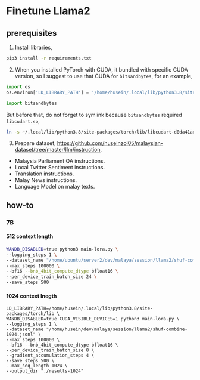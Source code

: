 # Finetune Llama2

## prerequisites 

1. Install libraries,

```bash
pip3 install -r requirements.txt
```

2. When you installed PyTorch with CUDA, it bundled with specific CUDA version, so I suggest to use that CUDA for `bitsandbytes`, for an example,

```python
import os
os.environ['LD_LIBRARY_PATH'] = '/home/husein/.local/lib/python3.8/site-packages/torch/lib'

import bitsandbytes
```

But before that, do not forget to symlink because `bitsandbytes` required `libcudart.so`,

```bash
ln -s ~/.local/lib/python3.8/site-packages/torch/lib/libcudart-d0da41ae.so.11.0 ~/.local/lib/python3.8/site-packages/torch/lib/libcudart.so
```

3. Prepare dataset, https://github.com/huseinzol05/malaysian-dataset/tree/master/llm/instruction,

- Malaysia Parliament QA instructions.
- Local Twitter Sentiment instructions.
- Translation instructions.
- Malay News instructions.
- Language Model on malay texts.

## how-to

### 7B

#### 512 context length

```bash
WANDB_DISABLED=true python3 main-lora.py \
--logging_steps 1 \
--dataset_name "/home/ubuntu/server2/dev/malaya/session/llama2/shuf-combine-512.jsonl" \
--max_steps 100000 \
--bf16 --bnb_4bit_compute_dtype bfloat16 \
--per_device_train_batch_size 24 \
--save_steps 500
```

#### 1024 context lnegth

```
LD_LIBRARY_PATH=/home/husein/.local/lib/python3.8/site-packages/torch/lib \
WANDB_DISABLED=true CUDA_VISIBLE_DEVICES=1 python3 main-lora.py \
--logging_steps 1 \
--dataset_name "/home/husein/dev/malaya/session/llama2/shuf-combine-1024.jsonl" \
--max_steps 100000 \
--bf16 --bnb_4bit_compute_dtype bfloat16 \
--per_device_train_batch_size 8 \
--gradient_accumulation_steps 4 \
--save_steps 500 \
--max_seq_length 1024 \
--output_dir "./results-1024"
```